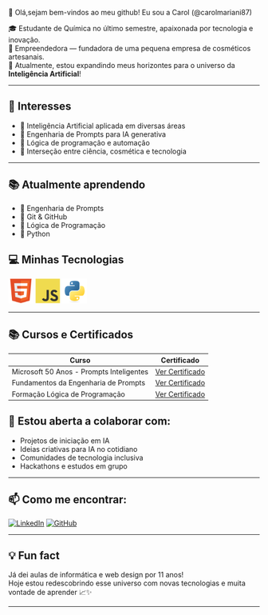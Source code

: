 👋 Olá,sejam bem-vindos ao meu github! Eu sou a Carol (@carolmariani87)

🎓 Estudante de Química no último semestre, apaixonada por tecnologia e inovação.  
💼 Empreendedora — fundadora de uma pequena empresa de cosméticos artesanais.  
🧠 Atualmente, estou expandindo meus horizontes para o universo da **Inteligência Artificial**!

---

## 🚀 Interesses

- 🤖 Inteligência Artificial aplicada em diversas áreas
- 💬 Engenharia de Prompts para IA generativa
- 🔢 Lógica de programação e automação
- 🧪 Interseção entre ciência, cosmética e tecnologia

---

## 📚 Atualmente aprendendo

- 🧠 Engenharia de Prompts
- 🔁 Git & GitHub
- 🧮 Lógica de Programação
- 🐍 Python

## 💻 Minhas Tecnologias

<p align="left">
  <img src="https://raw.githubusercontent.com/devicons/devicon/master/icons/html5/html5-original.svg" alt="HTML5" width="50"/>
  <img src="https://raw.githubusercontent.com/devicons/devicon/master/icons/javascript/javascript-original.svg" alt="JavaScript" width="50"/>
  <img src="https://raw.githubusercontent.com/devicons/devicon/master/icons/python/python-original.svg" alt="Python" width="50"/>
</p>

---

## 📚 Cursos e Certificados

| **Curso**                                      | **Certificado**                                                 |
|------------------------------------------------|------------------------------------------------------------------|
| Microsoft 50 Anos - Prompts Inteligentes       | [Ver Certificado](https://hermes.dio.me/certificates/UX8PQMJ6.pdf) |
| Fundamentos da Engenharia de Prompts           | [Ver Certificado](https://hermes.dio.me/certificates/WXHQSV0A.pdf) |
| Formação Lógica de Programação                 | [Ver Certificado](https://hermes.dio.me/certificates/WUR372ZA.pdf) |



## 🤝 Estou aberta a colaborar com:

- Projetos de iniciação em IA
- Ideias criativas para IA no cotidiano
- Comunidades de tecnologia inclusiva
- Hackathons e estudos em grupo

---

## 📫 Como me encontrar:

[![LinkedIn](https://img.shields.io/badge/-LinkedIn-0A66C2?style=flat-square&logo=linkedin&logoColor=white)](https://www.linkedin.com/in/https://www.linkedin.com/in/carolinemariani87/)
[![GitHub](https://img.shields.io/badge/-GitHub-181717?style=flat-square&logo=github&logoColor=white)](https://github.com/carolmariani87)

---

## 💡 Fun fact

Já dei aulas de informática e web design por 11 anos!  
Hoje estou redescobrindo esse universo com novas tecnologias e muita vontade de aprender 📈✨

---

<!--
carolmariani87/carolmariani87 é um repositório especial: seu README.md aparece no seu perfil GitHub.
-->

<!---
carolmariani87/carolmariani87 is a ✨ special ✨ repository because its `README.md` (this file) appears on your GitHub profile.
You can click the Preview link to take a look at your changes.
--->
